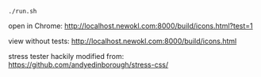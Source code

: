`./run.sh`

open in Chrome: http://localhost.newokl.com:8000/build/icons.html?test=1

view without tests: http://localhost.newokl.com:8000/build/icons.html

stress tester hackily modified from: https://github.com/andyedinborough/stress-css/